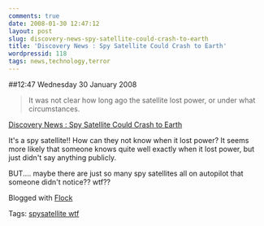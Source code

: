 ```yaml
---
comments: true
date: 2008-01-30 12:47:12
layout: post
slug: discovery-news-spy-satellite-could-crash-to-earth
title: 'Discovery News : Spy Satellite Could Crash to Earth'
wordpressid: 118
tags: news,technology,terror
---
```


##12:47 Wednesday 30 January 2008

> It was not clear how long ago the satellite lost power, or under what circumstances.

[Discovery News : Spy Satellite Could Crash to Earth](http://dsc.discovery.com/news/2008/01/28/spy-satellite-earth.html)


It's a spy satellite!! How can they not know when it lost power? It seems more likely that someone knows quite well exactly when it lost power, but just didn't say anything publicly.

BUT.... maybe there are just so many spy satellites all on autopilot that someone didn't notice?? wtf??

Blogged with [Flock](http://www.flock.com/blogged-with-flock)

Tags: [spysatellite wtf](http://technorati.com/tag/spysatellite%20wtf)
